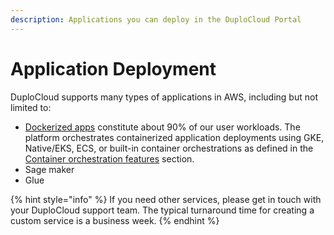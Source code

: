 ```yaml
---
description: Applications you can deploy in the DuploCloud Portal
---
```


# Application Deployment

DuploCloud supports many types of applications in AWS, including but not limited to:

* [Dockerized apps](../../aws/container-deployments/) constitute about 90% of our user workloads. The platform orchestrates containerized application deployments using GKE, Native/EKS, ECS, or built-in container orchestrations as defined in the [Container orchestration features](../container-deployments/container-orchestrators.md) section.
* Sage maker
* Glue&#x20;

{% hint style="info" %}
If you need other services, please get in touch with your DuploCloud support team. The typical turnaround time for creating a custom service is a business week.&#x20;
{% endhint %}
